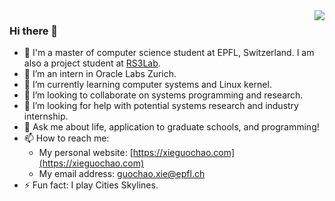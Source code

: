 <img align="right" src="https://github-readme-stats.vercel.app/api?username=XieGuochao&hide_title=true&show_icons=true&hide_border=true&theme=radical" />

### Hi there 👋

- 🏫 I'm a master of computer science student at EPFL, Switzerland. I am also a project student at [RS3Lab](https://rs3lab.github.io/).
- 🔭 I’m an intern in Oracle Labs Zurich.
- 🌱 I’m currently learning computer systems and Linux kernel.
- 👯 I’m looking to collaborate on systems programming and research.
- 🤔 I’m looking for help with potential systems research and industry internship.
- 💬 Ask me about life, application to graduate schools, and programming!
- 📫 How to reach me:
  - My personal website: [https://xieguochao.com](https://xieguochao.com)
  - My email address: [guochao.xie@epfl.ch](mailto://guochao.xie@epfl.ch)
- ⚡ Fun fact: I play Cities Skylines.

<!--
**XieGuochao/XieGuochao** is a ✨ _special_ ✨ repository because its `README.md` (this file) appears on your GitHub profile.

Here are some ideas to get you started:

- 🔭 I’m currently working on ...
- 🌱 I’m currently learning ...
- 👯 I’m looking to collaborate on ...
- 🤔 I’m looking for help with ...
- 💬 Ask me about ...
- 📫 How to reach me: ...
- 😄 Pronouns: ...
- ⚡ Fun fact: ...
-->
